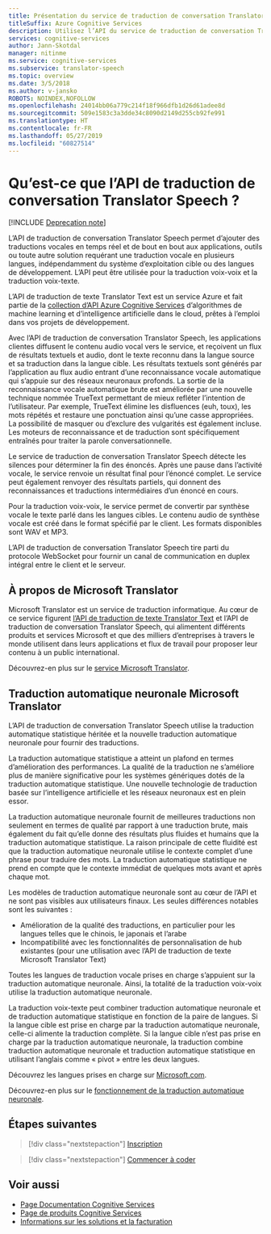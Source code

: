 ```yaml
---
title: Présentation du service de traduction de conversation Translator Speech
titleSuffix: Azure Cognitive Services
description: Utilisez l’API du service de traduction de conversation Translator Speech pour ajouter la traduction voix-voix et voix-texte à vos applications.
services: cognitive-services
author: Jann-Skotdal
manager: nitinme
ms.service: cognitive-services
ms.subservice: translator-speech
ms.topic: overview
ms.date: 3/5/2018
ms.author: v-jansko
ROBOTS: NOINDEX,NOFOLLOW
ms.openlocfilehash: 24014bb06a779c214f18f966dfb1d26d61adee8d
ms.sourcegitcommit: 509e1583c3a3dde34c8090d2149d255cb92fe991
ms.translationtype: HT
ms.contentlocale: fr-FR
ms.lasthandoff: 05/27/2019
ms.locfileid: "60827514"
---
```

# <a name="what-is-translator-speech-api"></a>Qu’est-ce que l’API de traduction de conversation Translator Speech ?

[!INCLUDE [Deprecation note](../../../includes/cognitive-services-translator-speech-deprecation-note.md)]

L’API de traduction de conversation Translator Speech permet d’ajouter des traductions vocales en temps réel et de bout en bout aux applications, outils ou toute autre solution requérant une traduction vocale en plusieurs langues, indépendamment du système d’exploitation cible ou des langues de développement. L’API peut être utilisée pour la traduction voix-voix et la traduction voix-texte.

L’API de traduction de texte Translator Text est un service Azure et fait partie de la [collection d’API Azure Cognitive Services](https://docs.microsoft.com/azure/) d’algorithmes de machine learning et d’intelligence artificielle dans le cloud, prêtes à l’emploi dans vos projets de développement.

Avec l’API de traduction de conversation Translator Speech, les applications clientes diffusent le contenu audio vocal vers le service, et reçoivent un flux de résultats textuels et audio, dont le texte reconnu dans la langue source et sa traduction dans la langue cible. Les résultats textuels sont générés par l’application au flux audio entrant d’une reconnaissance vocale automatique qui s’appuie sur des réseaux neuronaux profonds. La sortie de la reconnaissance vocale automatique brute est améliorée par une nouvelle technique nommée TrueText permettant de mieux refléter l’intention de l’utilisateur. Par exemple, TrueText élimine les disfluences (euh, toux), les mots répétés et restaure une ponctuation ainsi qu’une casse appropriées. La possibilité de masquer ou d’exclure des vulgarités est également incluse. Les moteurs de reconnaissance et de traduction sont spécifiquement entraînés pour traiter la parole conversationnelle.

Le service de traduction de conversation Translator Speech détecte les silences pour déterminer la fin des énoncés. Après une pause dans l’activité vocale, le service renvoie un résultat final pour l’énoncé complet. Le service peut également renvoyer des résultats partiels, qui donnent des reconnaissances et traductions intermédiaires d’un énoncé en cours.

Pour la traduction voix-voix, le service permet de convertir par synthèse vocale le texte parlé dans les langues cibles. Le contenu audio de synthèse vocale est créé dans le format spécifié par le client. Les formats disponibles sont WAV et MP3.

L’API de traduction de conversation Translator Speech tire parti du protocole WebSocket pour fournir un canal de communication en duplex intégral entre le client et le serveur.

## <a name="about-microsoft-translator"></a>À propos de Microsoft Translator
Microsoft Translator est un service de traduction informatique. Au cœur de ce service figurent [l’API de traduction de texte Translator Text](https://www.microsoft.com/en-us/translator/translatorapi.aspx) et l’API de traduction de conversation Translator Speech, qui alimentent différents produits et services Microsoft et que des milliers d’entreprises à travers le monde utilisent dans leurs applications et flux de travail pour proposer leur contenu à un public international.

Découvrez-en plus sur le [service Microsoft Translator](https://www.microsoft.com/en-us/translator/home.aspx).

## <a name="microsoft-translator-neural-machine-translation-nmt"></a>Traduction automatique neuronale Microsoft Translator
L’API de traduction de conversation Translator Speech utilise la traduction automatique statistique héritée et la nouvelle traduction automatique neuronale pour fournir des traductions.

La traduction automatique statistique a atteint un plafond en termes d’amélioration des performances. La qualité de la traduction ne s’améliore plus de manière significative pour les systèmes génériques dotés de la traduction automatique statistique. Une nouvelle technologie de traduction basée sur l’intelligence artificielle et les réseaux neuronaux est en plein essor.

La traduction automatique neuronale fournit de meilleures traductions non seulement en termes de qualité par rapport à une traduction brute, mais également du fait qu’elle donne des résultats plus fluides et humains que la traduction automatique statistique.
La raison principale de cette fluidité est que la traduction automatique neuronale utilise le contexte complet d’une phrase pour traduire des mots. La traduction automatique statistique ne prend en compte que le contexte immédiat de quelques mots avant et après chaque mot.

Les modèles de traduction automatique neuronale sont au cœur de l’API et ne sont pas visibles aux utilisateurs finaux. Les seules différences notables sont les suivantes :
* Amélioration de la qualité des traductions, en particulier pour les langues telles que le chinois, le japonais et l’arabe
* Incompatibilité avec les fonctionnalités de personnalisation de hub existantes (pour une utilisation avec l’API de traduction de texte Microsoft Translator Text)

Toutes les langues de traduction vocale prises en charge s’appuient sur la traduction automatique neuronale. Ainsi, la totalité de la traduction voix-voix utilise la traduction automatique neuronale.

La traduction voix-texte peut combiner traduction automatique neuronale et de traduction automatique statistique en fonction de la paire de langues. Si la langue cible est prise en charge par la traduction automatique neuronale, celle-ci alimente la traduction complète. Si la langue cible n’est pas prise en charge par la traduction automatique neuronale, la traduction combine traduction automatique neuronale et traduction automatique statistique en utilisant l’anglais comme « pivot » entre les deux langues.

Découvrez les langues prises en charge sur [Microsoft.com](https://www.microsoft.com/en-us/translator/languages.aspx).

Découvrez-en plus sur le [fonctionnement de la traduction automatique neuronale](https://www.microsoft.com/en-us/translator/mt.aspx#nnt).

## <a name="next-steps"></a>Étapes suivantes

> [!div class="nextstepaction"]
> [Inscription](translator-speech-how-to-signup.md)

> [!div class="nextstepaction"]
> [Commencer à coder](quickstarts/csharp.md)

## <a name="see-also"></a>Voir aussi
- [Page Documentation Cognitive Services](https://docs.microsoft.com/azure/)
- [Page de produits Cognitive Services](https://azure.microsoft.com/services/cognitive-services/)
- [Informations sur les solutions et la facturation](https://www.microsoft.com/en-us/translator/home.aspx)
